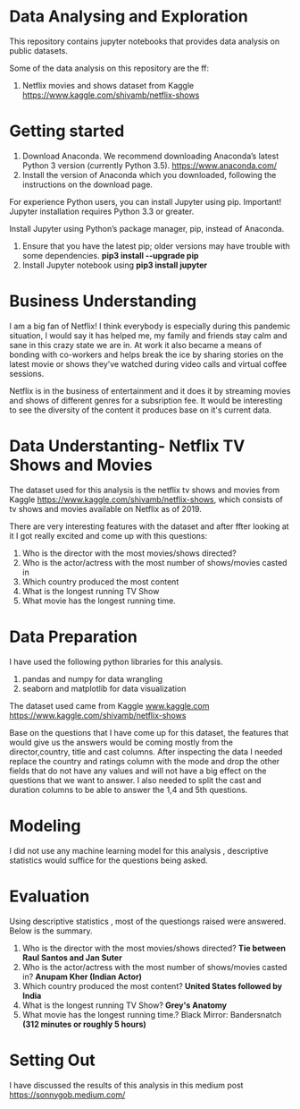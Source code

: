 # Data Analysing and Exploration 
This repository contains jupyter notebooks that provides data analysis on public datasets.

Some of the data analysis on this repository are the ff:<br>
1. Netflix movies and shows dataset from Kaggle https://www.kaggle.com/shivamb/netflix-shows

# Getting started
1. Download Anaconda. We recommend downloading Anaconda’s latest Python 3 version (currently Python 3.5). https://www.anaconda.com/
2. Install the version of Anaconda which you downloaded, following the instructions on the download page.

For experience Python users, you can install Jupyter using pip.
Important! Jupyter installation requires Python 3.3 or greater.

Install Jupyter using Python’s package manager, pip, instead of Anaconda. 
1. Ensure that you have the latest pip; older versions may have trouble with some dependencies. **pip3 install --upgrade pip**
2. Install Jupyter notebook using **pip3 install jupyter**

# Business Understanding
I am a big fan of Netflix! I think everybody is especially during this pandemic situation, I would say it has helped me, my family and friends stay calm and sane in this crazy state we are in. At work it also became a means of bonding with co-workers and helps break the ice by sharing stories on the latest movie or shows they’ve watched during video calls and virtual coffee sessions.

Netflix is in the business of entertainment and it does it by streaming movies and shows of different genres for a subsription fee. It would be interesting to see the diversity of the content it produces base on it's current data.

# Data Understanting- Netflix TV Shows and Movies
The dataset used for this analysis is the netflix tv shows and movies from Kaggle https://www.kaggle.com/shivamb/netflix-shows, which consists of tv shows and movies available on Netflix as of 2019.

There are very interesting features with the dataset and after ffter looking at it I got really excited and come up with this questions:
1. Who is the director with the most movies/shows directed?
2. Who is the actor/actress with the most number of shows/movies casted in
3. Which country produced the most content
4. What is the longest running TV Show
5. What movie has the longest running time.

# Data Preparation
I have used the following python libraries for this analysis.
1. pandas and numpy for data wrangling
2. seaborn and matplotlib for data visualization

The dataset used came from Kaggle www.kaggle.com https://www.kaggle.com/shivamb/netflix-shows

Base on the questions that I have come up for this dataset, the features that would give us the answers would be coming mostly from the director,country, title and cast columns. After inspecting the data I needed replace the country and ratings column with the mode and drop the other fields that do not have any values and will not have a big effect on the questions that we want to answer. I also needed to split the cast and duration columns to be able to answer the 1,4 and 5th questions.
# Modeling
I did not use any machine learning model for this analysis , descriptive statistics would suffice for the questions being asked.
# Evaluation
Using descriptive statistics , most of the questiongs raised were answered. Below is the summary.
1. Who is the director with the most movies/shows directed? **Tie between Raul Santos and Jan Suter**
2. Who is the actor/actress with the most number of shows/movies casted in? **Anupam Kher (Indian Actor)**
3. Which country produced the most content? **United States followed by India**
4. What is the longest running TV Show? **Grey's Anatomy**
5. What movie has the longest running time.? Black Mirror: Bandersnatch **(312 minutes or roughly 5 hours)**
# Setting Out
I have discussed the results of this analysis in this medium post https://sonnygob.medium.com/
